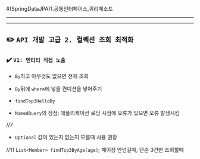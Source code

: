 #(SpringDataJPA)1.공통인터페이스,쿼리메소드

---
---
## ✏️ `API 개발 고급 2. 컬렉션 조회 최적화`
### ✔️ `V1: 엔티티 직접 노출`




- `By`하고 아무것도 없으면 전체 조회
- `By`뒤에 `where`에 넣을 컨디션을 넣어주기

- `findTop3HelloBy`



- `NamedQuery`의 장점: 애플리케이션 로딩 시점에 오류가 있으면 오류 발생시킴



//7
- `Optional` 값이 있는지 없는지 모를때 사용 권장




//11
`List<Member> findTop3ByAge(age)`; 페이징 안넘길때, 단순 3건만 조회할때


